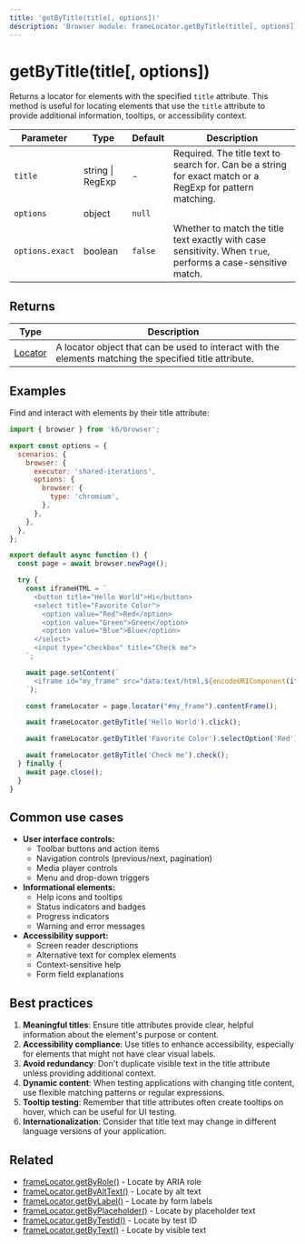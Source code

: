 ```yaml
---
title: 'getByTitle(title[, options])'
description: 'Browser module: frameLocator.getByTitle(title[, options]) method'
---
```


# getByTitle(title[, options])

Returns a locator for elements with the specified `title` attribute. This method is useful for locating elements that use the `title` attribute to provide additional information, tooltips, or accessibility context.

| Parameter       | Type             | Default | Description                                                                                                  |
| --------------- | ---------------- | ------- | ------------------------------------------------------------------------------------------------------------ |
| `title`         | string \| RegExp | -       | Required. The title text to search for. Can be a string for exact match or a RegExp for pattern matching.    |
| `options`       | object           | `null`  |                                                                                                              |
| `options.exact` | boolean          | `false` | Whether to match the title text exactly with case sensitivity. When `true`, performs a case-sensitive match. |

## Returns

| Type                                                                                   | Description                                                                                             |
| -------------------------------------------------------------------------------------- | ------------------------------------------------------------------------------------------------------- |
| [Locator](https://grafana.com/docs/k6/<K6_VERSION>/javascript-api/k6-browser/locator/) | A locator object that can be used to interact with the elements matching the specified title attribute. |

## Examples

Find and interact with elements by their title attribute:

<!-- md-k6:skip -->

```javascript
import { browser } from 'k6/browser';

export const options = {
  scenarios: {
    browser: {
      executor: 'shared-iterations',
      options: {
        browser: {
          type: 'chromium',
        },
      },
    },
  },
};

export default async function () {
  const page = await browser.newPage();

  try {
    const iframeHTML = `
      <button title="Hello World">Hi</button>
      <select title="Favorite Color">
        <option value="Red">Red</option>
        <option value="Green">Green</option>
        <option value="Blue">Blue</option>
      </select>
      <input type="checkbox" title="Check me">
    `;

    await page.setContent(`
      <iframe id="my_frame" src="data:text/html,${encodeURIComponent(iframeHTML)}"></iframe>
    `);

    const frameLocator = page.locator("#my_frame").contentFrame();

    await frameLocator.getByTitle('Hello World').click();

    await frameLocator.getByTitle('Favorite Color').selectOption('Red');

    await frameLocator.getByTitle('Check me').check();
  } finally {
    await page.close();
  }
}
```

## Common use cases

- **User interface controls:**
  - Toolbar buttons and action items
  - Navigation controls (previous/next, pagination)
  - Media player controls
  - Menu and drop-down triggers
- **Informational elements:**
  - Help icons and tooltips
  - Status indicators and badges
  - Progress indicators
  - Warning and error messages
- **Accessibility support:**
  - Screen reader descriptions
  - Alternative text for complex elements
  - Context-sensitive help
  - Form field explanations

## Best practices

1. **Meaningful titles**: Ensure title attributes provide clear, helpful information about the element's purpose or content.
1. **Accessibility compliance**: Use titles to enhance accessibility, especially for elements that might not have clear visual labels.
1. **Avoid redundancy**: Don't duplicate visible text in the title attribute unless providing additional context.
1. **Dynamic content**: When testing applications with changing title content, use flexible matching patterns or regular expressions.
1. **Tooltip testing**: Remember that title attributes often create tooltips on hover, which can be useful for UI testing.
1. **Internationalization**: Consider that title text may change in different language versions of your application.

## Related

- [frameLocator.getByRole()](https://grafana.com/docs/k6/<K6_VERSION>/javascript-api/k6-browser/framelocator/getbyrole/) - Locate by ARIA role
- [frameLocator.getByAltText()](https://grafana.com/docs/k6/<K6_VERSION>/javascript-api/k6-browser/framelocator/getbyalttext/) - Locate by alt text
- [frameLocator.getByLabel()](https://grafana.com/docs/k6/<K6_VERSION>/javascript-api/k6-browser/framelocator/getbylabel/) - Locate by form labels
- [frameLocator.getByPlaceholder()](https://grafana.com/docs/k6/<K6_VERSION>/javascript-api/k6-browser/framelocator/getbyplaceholder/) - Locate by placeholder text
- [frameLocator.getByTestId()](https://grafana.com/docs/k6/<K6_VERSION>/javascript-api/k6-browser/framelocator/getbytestid/) - Locate by test ID
- [frameLocator.getByText()](https://grafana.com/docs/k6/<K6_VERSION>/javascript-api/k6-browser/framelocator/getbytext/) - Locate by visible text
